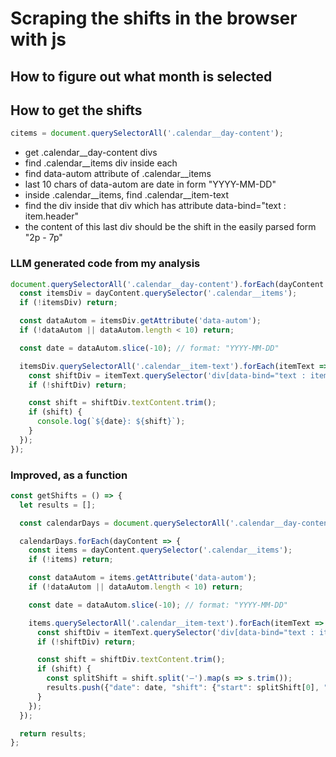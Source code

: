 # Scraping the shifts in the browser with js

## How to figure out what month is selected

## How to get the shifts

```js
citems = document.querySelectorAll('.calendar__day-content');
```

- get .calendar__day-content divs
- find .calendar__items div inside each
- find data-autom attribute of .calendar__items
- last 10 chars of data-autom are date in form "YYYY-MM-DD"
- inside .calendar__items, find .calendar__item-text
- find the div inside that div which has attribute data-bind="text : item.header"
- the content of this last div should be the shift in the easily parsed form "2p - 7p"

### LLM generated code from my analysis

```js
document.querySelectorAll('.calendar__day-content').forEach(dayContent => {
  const itemsDiv = dayContent.querySelector('.calendar__items');
  if (!itemsDiv) return;

  const dataAutom = itemsDiv.getAttribute('data-autom');
  if (!dataAutom || dataAutom.length < 10) return;

  const date = dataAutom.slice(-10); // format: "YYYY-MM-DD"

  itemsDiv.querySelectorAll('.calendar__item-text').forEach(itemText => {
    const shiftDiv = itemText.querySelector('div[data-bind="text : item.header"]');
    if (!shiftDiv) return;

    const shift = shiftDiv.textContent.trim();
    if (shift) {
      console.log(`${date}: ${shift}`);
    }
  });
});

```

### Improved, as a function
```js
const getShifts = () => {
  let results = [];

  const calendarDays = document.querySelectorAll('.calendar__day-content');

  calendarDays.forEach(dayContent => {
    const items = dayContent.querySelector('.calendar__items');
    if (!items) return;

    const dataAutom = items.getAttribute('data-autom');
    if (!dataAutom || dataAutom.length < 10) return;

    const date = dataAutom.slice(-10); // format: "YYYY-MM-DD"

    items.querySelectorAll('.calendar__item-text').forEach(itemText => {
      const shiftDiv = itemText.querySelector('div[data-bind="text : item.header"]');
      if (!shiftDiv) return;

      const shift = shiftDiv.textContent.trim();
      if (shift) {
        const splitShift = shift.split('–').map(s => s.trim());
        results.push({"date": date, "shift": {"start": splitShift[0], "end": splitShift[1]}});
      }
    });
  });

  return results;
};
```